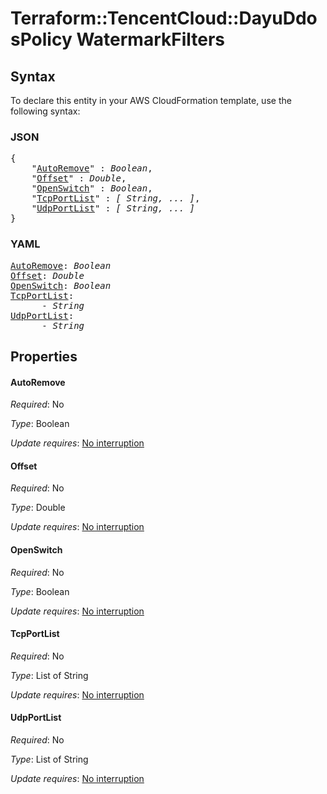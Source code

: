 # Terraform::TencentCloud::DayuDdosPolicy WatermarkFilters

## Syntax

To declare this entity in your AWS CloudFormation template, use the following syntax:

### JSON

<pre>
{
    "<a href="#autoremove" title="AutoRemove">AutoRemove</a>" : <i>Boolean</i>,
    "<a href="#offset" title="Offset">Offset</a>" : <i>Double</i>,
    "<a href="#openswitch" title="OpenSwitch">OpenSwitch</a>" : <i>Boolean</i>,
    "<a href="#tcpportlist" title="TcpPortList">TcpPortList</a>" : <i>[ String, ... ]</i>,
    "<a href="#udpportlist" title="UdpPortList">UdpPortList</a>" : <i>[ String, ... ]</i>
}
</pre>

### YAML

<pre>
<a href="#autoremove" title="AutoRemove">AutoRemove</a>: <i>Boolean</i>
<a href="#offset" title="Offset">Offset</a>: <i>Double</i>
<a href="#openswitch" title="OpenSwitch">OpenSwitch</a>: <i>Boolean</i>
<a href="#tcpportlist" title="TcpPortList">TcpPortList</a>: <i>
      - String</i>
<a href="#udpportlist" title="UdpPortList">UdpPortList</a>: <i>
      - String</i>
</pre>

## Properties

#### AutoRemove

_Required_: No

_Type_: Boolean

_Update requires_: [No interruption](https://docs.aws.amazon.com/AWSCloudFormation/latest/UserGuide/using-cfn-updating-stacks-update-behaviors.html#update-no-interrupt)

#### Offset

_Required_: No

_Type_: Double

_Update requires_: [No interruption](https://docs.aws.amazon.com/AWSCloudFormation/latest/UserGuide/using-cfn-updating-stacks-update-behaviors.html#update-no-interrupt)

#### OpenSwitch

_Required_: No

_Type_: Boolean

_Update requires_: [No interruption](https://docs.aws.amazon.com/AWSCloudFormation/latest/UserGuide/using-cfn-updating-stacks-update-behaviors.html#update-no-interrupt)

#### TcpPortList

_Required_: No

_Type_: List of String

_Update requires_: [No interruption](https://docs.aws.amazon.com/AWSCloudFormation/latest/UserGuide/using-cfn-updating-stacks-update-behaviors.html#update-no-interrupt)

#### UdpPortList

_Required_: No

_Type_: List of String

_Update requires_: [No interruption](https://docs.aws.amazon.com/AWSCloudFormation/latest/UserGuide/using-cfn-updating-stacks-update-behaviors.html#update-no-interrupt)

